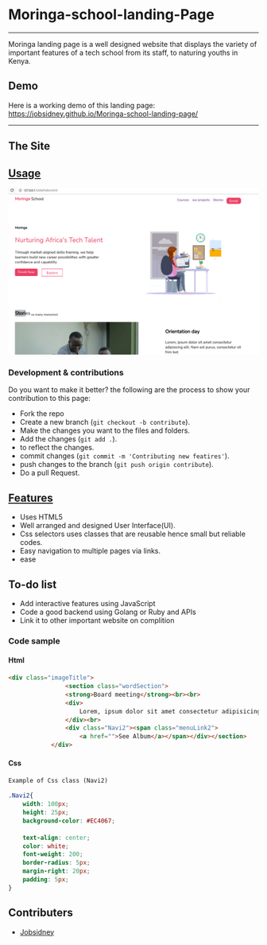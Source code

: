 # Moringa-school-landing-Page
***


Moringa landing page is a well designed website that displays the variety of important features of a tech school from its staff,
to naturing youths in Kenya.

## Demo
Here is a working demo of this landing page: https://jobsidney.github.io/Moringa-school-landing-page/

***
## The Site
## [Usage](https://jobsidney.github.io/Moringa-school-landing-page/) 

<img src="./Assets/images/demo.png">

### Development & contributions

Do you want to make it better?
the following are the process to show your contribution to this page:

- Fork the repo
- Create a new branch (`git checkout -b contribute`).
- Make the changes you want to the files and folders.
- Add the changes (`git add .`).
- to reflect the changes.
- commit changes (`git commit -m 'Contributing new featires'`).
- push changes to the branch (`git push origin contribute`).
- Do a pull Request.
  


## [Features](https://jobsidney.github.io/Moringa-school-landing-page/)

- Uses HTML5
- Well arranged and designed User Interface(UI).
- Css selectors uses classes that are reusable hence small but reliable codes.
- Easy navigation to multiple pages via links.
- ease  

## To-do list
- Add interactive features using JavaScript
- Code a good backend using Golang or Ruby and APIs
- Link it to other important website on complition
  
### Code sample
#### Html
```Html
<div class="imageTitle">
                <section class="wordSection">
                <strong>Board meeting</strong><br><br>
                <div>
                    Lorem, ipsum dolor sit amet consectetur adipisicing elit. Nam est purus, consectetur sit frim bot
                </div><br>
                <div class="Navi2"><span class="menuLink2">
                    <a href="">See Album</a></span></div></section>
            </div>
```

#### Css
    Example of Css class (Navi2)
```Css
.Navi2{
    width: 100px;
    height: 25px;
    background-color: #EC4067;
  
    text-align: center;
    color: white;
    font-weight: 200;
    border-radius: 5px;
    margin-right: 20px;
    padding: 5px;
}
```
## Contributers
- [Jobsidney](https://github.com/Jobsidney/)
  
